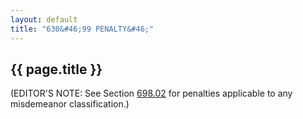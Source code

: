 ```yaml
---
layout: default 
title: "630&#46;99 PENALTY&#46;"
---
```


{{ page.title }}
----------------

(EDITOR'S NOTE: See Section [698.02](38e2f631.html) for penalties
applicable to any misdemeanor classification.)
